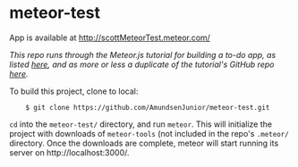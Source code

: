 # meteor-test

App is available at http://scottMeteorTest.meteor.com/

*This repo runs through the Meteor.js tutorial for building a to-do app, as listed [here](https://www.meteor.com/install), and as more or less a duplicate of the tutorial's GitHub repo [here](https://github.com/meteor/simple-todos/).*

To build this project, clone to local:
```
    $ git clone https://github.com/AmundsenJunior/meteor-test.git
```

```cd``` into the ```meteor-test/``` directory, and run ```meteor```. This will initialize the project with downloads of ```meteor-tools``` (not included in the repo's ```.meteor/``` directory. Once the downloads are complete, meteor will start running its server on http://localhost:3000/.

